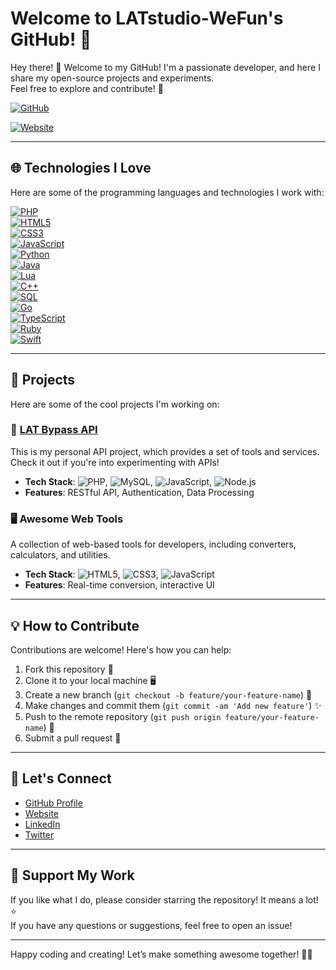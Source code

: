 # Welcome to LATstudio-WeFun's GitHub! 🎉

Hey there! 👋 Welcome to my GitHub! I'm a passionate developer, and here I share my open-source projects and experiments.  
Feel free to explore and contribute! 🚀

[![GitHub](https://img.shields.io/badge/GitHub-LATstudio--WeFun-blue?logo=github)](https://github.com/LATstudio-WeFun)

[![Website](https://img.shields.io/badge/Visit-My%20Website-orange?logo=world)](http://api-lat.org.christmas/)

---

## 🌐 Technologies I Love

Here are some of the programming languages and technologies I work with:

[![PHP](https://img.shields.io/badge/-PHP-777BB4?logo=php&logoColor=white)](https://www.php.net/)  
[![HTML5](https://img.shields.io/badge/-HTML5-E34F26?logo=html5&logoColor=white)](https://developer.mozilla.org/en-US/docs/Web/HTML)  
[![CSS3](https://img.shields.io/badge/-CSS3-1572B6?logo=css3&logoColor=white)](https://developer.mozilla.org/en-US/docs/Web/CSS)  
[![JavaScript](https://img.shields.io/badge/-JavaScript-F7DF1E?logo=javascript&logoColor=black)](https://developer.mozilla.org/en-US/docs/Web/JavaScript)  
[![Python](https://img.shields.io/badge/-Python-3776AB?logo=python&logoColor=white)](https://www.python.org/)  
[![Java](https://img.shields.io/badge/-Java-007396?logo=java&logoColor=white)](https://www.java.com/en/)  
[![Lua](https://img.shields.io/badge/-Lua-2C2D72?logo=lua&logoColor=white)](https://www.lua.org/)  
[![C++](https://img.shields.io/badge/-C++-00599C?logo=cplusplus&logoColor=white)](https://isocpp.org/)  
[![SQL](https://img.shields.io/badge/-SQL-00758F?logo=sqlite&logoColor=white)](https://www.sql.org/)  
[![Go](https://img.shields.io/badge/-Go-00ADD8?logo=go&logoColor=white)](https://golang.org/)  
[![TypeScript](https://img.shields.io/badge/-TypeScript-3178C6?logo=typescript&logoColor=white)](https://www.typescriptlang.org/)  
[![Ruby](https://img.shields.io/badge/-Ruby-CC342D?logo=ruby&logoColor=white)](https://www.ruby-lang.org/en/)  
[![Swift](https://img.shields.io/badge/-Swift-F05138?logo=swift&logoColor=white)](https://www.swift.org/)

---

## 🚀 Projects

Here are some of the cool projects I'm working on:

### 🎄 [**LAT  Bypass API**](http://api-lat.org.christmas/)
This is my personal API project, which provides a set of tools and services. Check it out if you're into experimenting with APIs!

- **Tech Stack**: ![PHP](https://img.shields.io/badge/-PHP-777BB4?logo=php&logoColor=white), ![MySQL](https://img.shields.io/badge/-MySQL-4479A1?logo=mysql&logoColor=white), ![JavaScript](https://img.shields.io/badge/-JavaScript-F7DF1E?logo=javascript&logoColor=black), ![Node.js](https://img.shields.io/badge/-Node.js-339933?logo=node.js&logoColor=white)
- **Features**: RESTful API, Authentication, Data Processing

### 🖥️ **Awesome Web Tools**
A collection of web-based tools for developers, including converters, calculators, and utilities.

- **Tech Stack**: ![HTML5](https://img.shields.io/badge/-HTML5-E34F26?logo=html5&logoColor=white), ![CSS3](https://img.shields.io/badge/-CSS3-1572B6?logo=css3&logoColor=white), ![JavaScript](https://img.shields.io/badge/-JavaScript-F7DF1E?logo=javascript&logoColor=black)
- **Features**: Real-time conversion, interactive UI

---

## 💡 How to Contribute

Contributions are welcome! Here's how you can help:

1. Fork this repository 🍴
2. Clone it to your local machine 🖥️
3. Create a new branch (`git checkout -b feature/your-feature-name`) 🌱
4. Make changes and commit them (`git commit -am 'Add new feature'`) ✨
5. Push to the remote repository (`git push origin feature/your-feature-name`) 🚀
6. Submit a pull request 🙌

---

## 📝 Let's Connect

- [GitHub Profile](https://github.com/LATstudio-WeFun)
- [Website](http://api-lat.org.christmas/)
- [LinkedIn](https://www.linkedin.com/in/LATstudio)
- [Twitter](https://twitter.com/LinAnTian)

---

## 💖 Support My Work

If you like what I do, please consider starring the repository! It means a lot! ⭐️  
If you have any questions or suggestions, feel free to open an issue!

---

Happy coding and creating! Let’s make something awesome together! 🚀🎉
